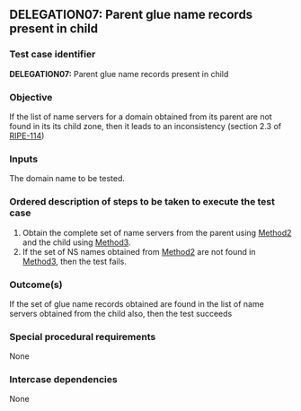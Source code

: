 ## DELEGATION07: Parent glue name records present in child

### Test case identifier

**DELEGATION07:** Parent glue name records present in child

### Objective

If the list of name servers for a domain obtained from its parent are not
found in its its child zone, then it leads to an inconsistency (section 2.3
of [RIPE-114](https://www.ripe.net/publications/docs/ripe-114))

### Inputs

The domain name to be tested.

### Ordered description of steps to be taken to execute the test case

1. Obtain the complete set of name servers from the parent using
   [Method2](../Methods.md) and the child using [Method3](../Methods.md).
3. If the set of NS names obtained from [Method2](../Methods.md) are 
   not found in [Method3](../Methods.md), then the test fails.

### Outcome(s)

If the set of glue name records obtained are found in the list of name
servers obtained from the child also, then the test succeeds

### Special procedural requirements

None

### Intercase dependencies

None
